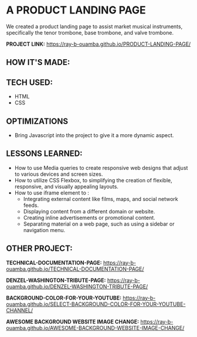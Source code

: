 # A PRODUCT LANDING PAGE
We created a product landing page to assist market musical instruments, specifically the tenor trombone, base trombone, and valve trombone.

**PROJECT LINK:**  https://ray-b-ouamba.github.io/PRODUCT-LANDING-PAGE/

## HOW IT'S MADE:
## TECH USED:
* HTML
* CSS


## OPTIMIZATIONS
* Bring Javascript into the project to give it a more dynamic aspect.

## LESSONS LEARNED:
* How to use Media queries to create responsive web designs that adjust to various devices and screen sizes. 
* How to utilize CSS Flexbox, to simplifying the creation of flexible, responsive, and visually appealing layouts. 
* How to use iframe element to :
    * Integrating external content like films, maps, and social network feeds.
    * Displaying content from a different domain or website.
    * Creating inline advertisements or promotional content.
    * Separating material on a web page, such as using a sidebar or navigation menu.
  
## OTHER PROJECT:
**TECHNICAL-DOCUMENTATION-PAGE:**
https://ray-b-ouamba.github.io/TECHNICAL-DOCUMENTATION-PAGE/

**DENZEL-WASHINGTON-TRIBUTE-PAGE:**
https://ray-b-ouamba.github.io/DENZEL-WASHINGTON-TRIBUTE-PAGE/

**BACKGROUND-COLOR-FOR-YOUR-YOUTUBE:**
https://ray-b-ouamba.github.io/SELECT-BACKGROUND-COLOR-FOR-YOUR-YOUTUBE-CHANNEL/

**AWESOME BACKGROUND WEBSITE IMAGE CHANGE:**
https://ray-b-ouamba.github.io/AWESOME-BACKGROUND-WEBSITE-IMAGE-CHANGE/
